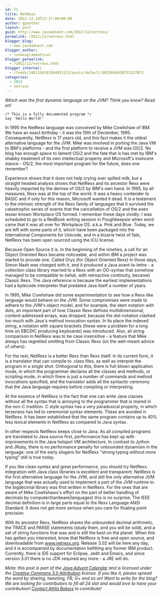 ```yaml
---
id: 71
title: NetRexx
date: 2012-12-18T22:17:00+00:00
author: gpanther
layout: post
guid: http://www.javaadvent.com/2012/12/netrexx/
permalink: /2012/12/netrexx.html
blogger_blog:
  - www.javaadvent.com
blogger_author:
  - cosmosgrammaticus
blogger_permalink:
  - /2012/12/netrexx.html
blogger_internal:
  - /feeds/2481158163384033132/posts/default/8835646438753327073
categories:
  - 2012
  - netrexx
---
```

<p><em>Which was the first dynamic language on the JVM? Think you know? Read on!</em></p> <pre><code>/* This is a fully documented program */<br />say 'Hello World!'<br /></code></pre> <p>In 1995 the NetRexx language was conceived by Mike Cowlishaw of IBM. We have an exact birthday - it was the 10th of December, 1995. Consequently, NetRexx is 17 years old, and this fact makes it the oldest alternative language for the JVM. Mike was involved in porting the Java VM to IBM's platforms - and the first platform to receive a JVM was OS/2. No blog has enough space to lament OS/2 and the fate that is has met by IBM's shabby treatment of its own intellectual property and Microsoft's insincere stance - OS/2, the most important program for the future, does one remember?</p> <p>Experience shows that it does not help crying over spilled milk, but a straight headed analysis shows that NetRexx and its ancestor Rexx were heavily impacted by the demise of OS/2 by IBM's own hand. In 1995, by all measures, Rexx was at the top of the world. It was a heavy contender to BASIC and if only for this reason, Microsoft wanted it dead. It is a testament to the intrinsic strength of the Rexx family of languages that it survived the catastrophic series of events that the cancellation of OS/2 and the even lesser known Workplace OS formed. I remember these days vividly: I was scheduled to go to a RedBook writing session in Poughkeepsie when word came that it was all over for Workplace OS. a.k.a. Pink and Blue. Today, we are left with some parts of it, which have been packaged into the International Components for Unicode, and in a bizarre twist of fate, NetRexx has been open sourced using the ICU license.</p> <p>Because Open Source it is. In the beginning of the nineties, a call for an Object Oriented Rexx became noticeable, and within IBM a project was started to provide one. Called Oryx (for Object Oriented Rexx) in those days, Simon Nash was charged with it, and it produced a Java avant-la-lettre - a collection class library married to a Rexx with an OO-syntax that somehow managed to be compatible to (what, with retroactive continuity, became) Classic Rexx. The Java reference is because the earliest implementations had a bytecode interpreter that predated Java itself a number of years.</p> <p>In 1995, Mike Cowlishaw did some experimentation to see how a Rexx-like language would behave on the JVM. Some compromises were made to adhere to the JVM's object model, and for example, the stem notation with dots, an important part of how Classic Rexx defines multidimensional, content-addressed arrays, was dropped, because the dot-notation clashed too much with Java's method invocation syntax. In its place the indexed string, a notation with square brackets (these were a problem for a long time on EBCDIC producing keyboards) was introduced. Also, all string comparison in NetRexx was to be case insensitive - a feature that Mike always has regretted omitting from Classic Rexx (on the well-meant advice of others).</p> <p>For the rest, NetRexx is a better Rexx than Rexx itself. In its current form, it is a translator that can compile to .class files, as well as interpret the program in a single shot. Orthogonal to this, there is full-blown application mode, in which the programmer declares all the classes and methods, or scripting mode, in which there is just a number of commands and method invocations specified, and the translator adds all the syntactic ceremony that the Java language requires before compiling or interpreting.</p> <p>At the essence of NetRexx is the fact that one can write Java classes without all the syntax that is annoying to the programmer that is reared in the non-C tradition. C style syntax has a very paradoxical property, in which terseness has led to ceremonial syntax elements. These are avoided in NetRexx. It has been established that the same program contains up to 40% less lexical elements in NetRexx as compared to Java syntax.</p> <p>In other respects NetRexx keeps close to Java. As all compiled programs are translated to Java source first, performance has kept up with improvements in the Java hotspot VM architecture. In contrast to Jython and JRuby, there is no performance penalty for unbounded dynamism in the language: one of the early slogans for NetRexx "strong typing without more typing" still is true today.</p> <p>If you like clean syntax and great performance, you should try NetRexx. Integration with Java class libraries is excellent and transparent. NetRexx is the first alternative language for the JVM, and still the only alternative JVM language that was actually used to implement a part of the JVM runtime in: the bigdecimal library was first written in NetRexx. For the ones that are aware of Mike Cowlishaws's effort on the part of better handling of decimals by computer(hardware|languages) this is no surprise. The IEEE decimal definition is in large parts equal to the Rexx Language ANSI Standard. It does not get more serious when you care for floating point precision.</p> <p>With its ancestor Rexx, NetRexx shares the unbounded decimal arithmetic, the TRACE and PARSE statements (study them, and you will be sold), and a set of string functions that was and is still the best on the planet. When this has gotten you interested, know that NetRexx is free and open source, and downloadable from <a href="http://www.netrexx.org/">www.netrexx.org</a>. Release 3.02 will be here any day, and it is accompanied by documentation befitting any former IBM product. Currently, there is IDE support for Eclipse, Jedit and Emacs, and since version 3.01 there is no JDK required any more - a JRE will do.</p> <p><em>Meta: this post is part of the <a href="http://javaadvent.com/">Java Advent Calendar</a> and is licensed under the <a href="https://creativecommons.org/licenses/by/3.0/">Creative Commons 3.0 Attribution</a> license. If you like it, please spread the word by sharing, tweeting, FB, G+ and so on! Want to write for the blog? We are looking for contributors to fill all 24 slot and would love to have your contribution! <a href="mailto:dify.ltd@gmail.com">Contact Attila Balazs</a> to contribute!</em></p>